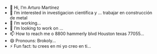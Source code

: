 - 👋 Hi, I’m Arturo Martínez 
- 👀 I’m interested in investigacion cientifica y ... trabajar en construcción de metal
- 🌱 I’m working...
- 💞️ I’m looking to work on ...
- 📫 How to reach me o 8800 hammerly blvd Houston texas 77055...
- 😄 Pronouns: Brokoly...
- ⚡ Fun fact: tu crees en mi yo creo en ti...

<!---
Artuma1358/Artuma1358 is a ✨ special ✨ repository because its `README.md`
![Screenshot_2025-01-17-13-13-48-603](https://github.com/user-attachments/assets/7f406cc8-f3bf-48a4-8dbe-0ee1df8c8eb5)
# Hi there, I'm Artuma1358 👋

## About Me

- 💻 Passionate developer with a keen interest in software development and open source.
- 🎓 Currently learning new technologies and improving my coding skills.
- 🌱 Always eager to collaborate on exciting projects and contribute to the community.

## Skills

- **Languages:** Python, JavaScript, Java, C++
- **Frameworks:** React, Node.js, Django, Spring Boot
- **Tools:** Git, Docker, Kubernetes, Jenkins
- **Databases:** MySQL, PostgreSQL, MongoDB

## Projects

Here are some projects I've been working on:

- 📦 [Project 1](https://github.com/Artuma1358/project1): A brief description of Project 1.
- 🌐 [Project 2](https://github.com/Artuma1358/project2): A brief description of Project 2.
- 🔧 [Project 3](https://github.com/Artuma1358/project3): A brief description of Project 3.

## Connect with Me

- 📫 [Email](Gmail: arthuram08@hotmail.com)
- 💼 [LinkedIn](@arturomartinez1992)
- 🌐 [Website](https://www.arteun.wordpress.com)

## GitHub Stats

![Artuma1358's GitHub Stats](https://github-readme-stats.vercel.app/api?username=Artuma1358&show_icons=true&theme=radical)

## Top Languages

![Top Languages](https://github-readme-stats.vercel.app/api/top-langs/?username=Artuma1358&layout=compact&theme=radical)

